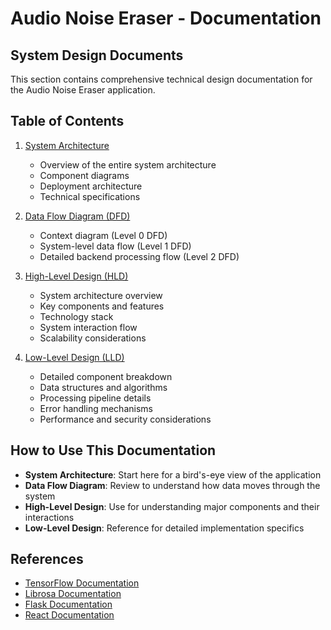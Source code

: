 
# Audio Noise Eraser - Documentation

## System Design Documents

This section contains comprehensive technical design documentation for the Audio Noise Eraser application.

## Table of Contents

1. [System Architecture](./SystemArchitecture.md)
   - Overview of the entire system architecture
   - Component diagrams
   - Deployment architecture
   - Technical specifications

2. [Data Flow Diagram (DFD)](./DataFlowDiagram.md)
   - Context diagram (Level 0 DFD)
   - System-level data flow (Level 1 DFD)
   - Detailed backend processing flow (Level 2 DFD)

3. [High-Level Design (HLD)](./HighLevelDesign.md)
   - System architecture overview
   - Key components and features
   - Technology stack
   - System interaction flow
   - Scalability considerations

4. [Low-Level Design (LLD)](./LowLevelDesign.md)
   - Detailed component breakdown
   - Data structures and algorithms
   - Processing pipeline details
   - Error handling mechanisms
   - Performance and security considerations

## How to Use This Documentation

- **System Architecture**: Start here for a bird's-eye view of the application
- **Data Flow Diagram**: Review to understand how data moves through the system
- **High-Level Design**: Use for understanding major components and their interactions
- **Low-Level Design**: Reference for detailed implementation specifics

## References

- [TensorFlow Documentation](https://www.tensorflow.org/api_docs)
- [Librosa Documentation](https://librosa.org/doc/latest/index.html)
- [Flask Documentation](https://flask.palletsprojects.com/)
- [React Documentation](https://reactjs.org/docs/getting-started.html)
